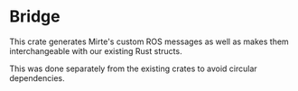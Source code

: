 # Bridge

This crate generates Mirte's custom ROS messages as well as makes them interchangeable with our
existing Rust structs. 

This was done separately from the existing crates to avoid circular dependencies.
